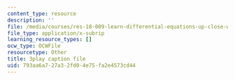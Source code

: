 ```yaml
---
content_type: resource
description: ''
file: /media/courses/res-18-009-learn-differential-equations-up-close-with-gilbert-strang-and-cleve-moler-fall-2015/793aa6a727a32fd04e75fa2e4573cd44_ZTNniGvY5IQ.srt
file_type: application/x-subrip
learning_resource_types: []
ocw_type: OCWFile
resourcetype: Other
title: 3play caption file
uid: 793aa6a7-27a3-2fd0-4e75-fa2e4573cd44
---
```

